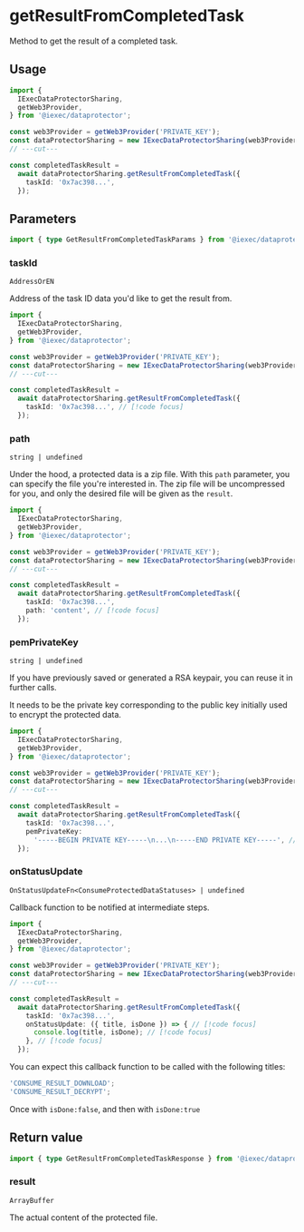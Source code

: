 # getResultFromCompletedTask

Method to get the result of a completed task.

## Usage

```ts twoslash
import {
  IExecDataProtectorSharing,
  getWeb3Provider,
} from '@iexec/dataprotector';

const web3Provider = getWeb3Provider('PRIVATE_KEY');
const dataProtectorSharing = new IExecDataProtectorSharing(web3Provider);
// ---cut---

const completedTaskResult =
  await dataProtectorSharing.getResultFromCompletedTask({
    taskId: '0x7ac398...',
  });
```

## Parameters

```ts twoslash
import { type GetResultFromCompletedTaskParams } from '@iexec/dataprotector';
```

### taskId

`AddressOrEN`

Address of the task ID data you'd like to get the result from.

```ts twoslash
import {
  IExecDataProtectorSharing,
  getWeb3Provider,
} from '@iexec/dataprotector';

const web3Provider = getWeb3Provider('PRIVATE_KEY');
const dataProtectorSharing = new IExecDataProtectorSharing(web3Provider);
// ---cut---

const completedTaskResult =
  await dataProtectorSharing.getResultFromCompletedTask({
    taskId: '0x7ac398...', // [!code focus]
  });
```

### path

`string | undefined`

Under the hood, a protected data is a zip file. With this `path` parameter, you
can specify the file you're interested in. The zip file will be uncompressed for
you, and only the desired file will be given as the `result`.

```ts twoslash
import {
  IExecDataProtectorSharing,
  getWeb3Provider,
} from '@iexec/dataprotector';

const web3Provider = getWeb3Provider('PRIVATE_KEY');
const dataProtectorSharing = new IExecDataProtectorSharing(web3Provider);
// ---cut---

const completedTaskResult =
  await dataProtectorSharing.getResultFromCompletedTask({
    taskId: '0x7ac398...',
    path: 'content', // [!code focus]
  });
```

### pemPrivateKey

`string | undefined`

If you have previously saved or generated a RSA keypair, you can reuse it in
further calls.

It needs to be the private key corresponding to the public key initially used to
encrypt the protected data.

```ts twoslash
import {
  IExecDataProtectorSharing,
  getWeb3Provider,
} from '@iexec/dataprotector';

const web3Provider = getWeb3Provider('PRIVATE_KEY');
const dataProtectorSharing = new IExecDataProtectorSharing(web3Provider);
// ---cut---

const completedTaskResult =
  await dataProtectorSharing.getResultFromCompletedTask({
    taskId: '0x7ac398...',
    pemPrivateKey:
      '-----BEGIN PRIVATE KEY-----\n...\n-----END PRIVATE KEY-----', // [!code focus]
  });
```

### onStatusUpdate

`OnStatusUpdateFn<ConsumeProtectedDataStatuses> | undefined`

Callback function to be notified at intermediate steps.

<!-- prettier-ignore-start -->
```ts twoslash
import {
  IExecDataProtectorSharing,
  getWeb3Provider,
} from '@iexec/dataprotector';

const web3Provider = getWeb3Provider('PRIVATE_KEY');
const dataProtectorSharing = new IExecDataProtectorSharing(web3Provider);
// ---cut---

const completedTaskResult =
  await dataProtectorSharing.getResultFromCompletedTask({
    taskId: '0x7ac398...',
    onStatusUpdate: ({ title, isDone }) => { // [!code focus]
      console.log(title, isDone); // [!code focus]
    }, // [!code focus]
  });
```
<!-- prettier-ignore-end -->

You can expect this callback function to be called with the following titles:

```ts
'CONSUME_RESULT_DOWNLOAD';
'CONSUME_RESULT_DECRYPT';
```

Once with `isDone:false`, and then with `isDone:true`

## Return value

```ts twoslash
import { type GetResultFromCompletedTaskResponse } from '@iexec/dataprotector';
```

### result

`ArrayBuffer`

The actual content of the protected file.

